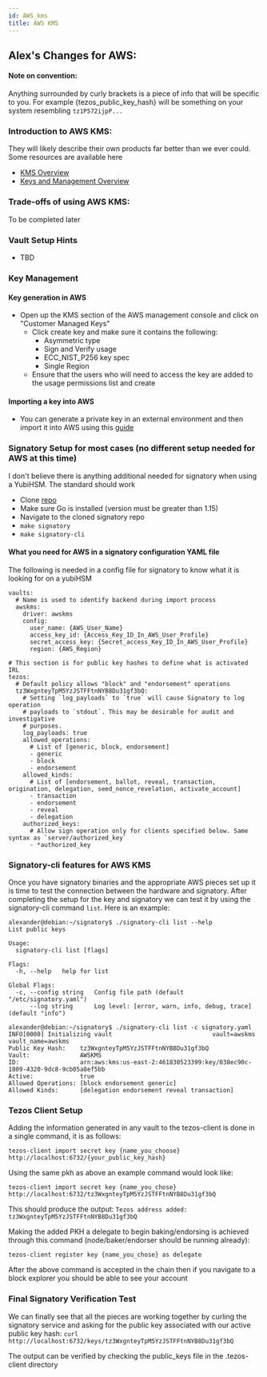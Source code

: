 ```yaml
---
id: AWS_kms
title: AWS KMS
---
```

## Alex's Changes for AWS:

#### Note on convention: 
Anything surrounded by curly brackets is a piece of info that will be specific to you. For example {tezos_public_key_hash} will be something on your system resembling `tz1P572ijpP...`

### Introduction to AWS KMS:

They will likely describe their own products far better than we ever could. Some resources are available here
- [KMS Overview](https://docs.aws.amazon.com/kms/latest/developerguide/overview.html)
- [Keys and Management Overview](https://docs.aws.amazon.com/kms/latest/developerguide/concepts.html#key-mgmt)

### Trade-offs of using AWS KMS: 
To be completed later

### Vault Setup Hints
- TBD

### Key Management
#### Key generation in AWS
- Open up the KMS section of the AWS management console and click on "Customer Managed Keys"
  - Click create key and make sure it contains the following:
    - Asymmetric type
    - Sign and Verify usage
    - ECC_NIST_P256 key spec
    - Single Region
  - Ensure that the users who will need to access the key are added to the usage permissions list and create

#### Importing a key into AWS
- You can generate a private key in an external environment and then import it into AWS using this [guide](https://docs.aws.amazon.com/kms/latest/developerguide/importing-keys.html)

### Signatory Setup for most cases (no different setup needed for AWS at this time)
I don't believe there is anything additional needed for signatory when using a YubiHSM. The standard should work
- Clone [repo](https://github.com/ecadlabs/signatory)
- Make sure Go is installed (version must be greater than 1.15)
- Navigate to the cloned signatory repo
- `make signatory`
- `make signatory-cli`

#### What you need for AWS in a signatory configuration YAML file
The following is needed in a config file for signatory to know what it is looking for on a yubiHSM
```
vaults:
  # Name is used to identify backend during import process
  awskms:
    driver: awskms
    config:
      user_name: {AWS_User_Name}
      access_key_id: {Access_Key_ID_In_AWS_User_Profile}
      secret_access_key: {Secret_access_Key_ID_In_AWS_User_Profile}
      region: {AWS_Region}

# This section is for public key hashes to define what is activated IRL
tezos:
  # Default policy allows "block" and "endorsement" operations
  tz3WxgnteyTpM5YzJSTFFtnNYB8Du31gf3bQ:
    # Setting `log_payloads` to `true` will cause Signatory to log operation
    # payloads to `stdout`. This may be desirable for audit and investigative
    # purposes.
    log_payloads: true
    allowed_operations:
      # List of [generic, block, endorsement]
      - generic
      - block
      - endorsement
    allowed_kinds:
      # List of [endorsement, ballot, reveal, transaction, origination, delegation, seed_nonce_revelation, activate_account]
      - transaction
      - endorsement
      - reveal
      - delegation
    authorized_keys:
      # Allow sign operation only for clients specified below. Same syntax as `server/authorized_key`
      - *authorized_key
```

### Signatory-cli features for AWS KMS
Once you have signatory binaries and the appropriate AWS pieces set up it is time to test the connection between the hardware and signatory. After completing the setup for the key and signatory we can test it by using the signatory-cli command `list`. Here is an example:
```
alexander@debian:~/signatory$ ./signatory-cli list --help
List public keys

Usage:
  signatory-cli list [flags]

Flags:
  -h, --help   help for list

Global Flags:
  -c, --config string   Config file path (default "/etc/signatory.yaml")
      --log string      Log level: [error, warn, info, debug, trace] (default "info")
      
alexander@debian:~/signatory$ ./signatory-cli list -c signatory.yaml
INFO[0000] Initializing vault                            vault=awskms vault_name=awskms
Public Key Hash:    tz3WxgnteyTpM5YzJSTFFtnNYB8Du31gf3bQ
Vault:              AWSKMS
ID:                 arn:aws:kms:us-east-2:461830523399:key/038ec90c-1809-4320-9dc8-9cb05a8ef5bb
Active:             true
Allowed Operations: [block endorsement generic]
Allowed Kinds:      [delegation endorsement reveal transaction]
```

### Tezos Client Setup
Adding the information generated in any vault to the tezos-client is done in a single command, it is as follows:

`tezos-client import secret key {name_you_choose} http://localhost:6732/{your_public_key_hash}`

Using the same pkh as above an example command would look like:

`tezos-client import secret key {name_you_chose} http://localhost:6732/tz3WxgnteyTpM5YzJSTFFtnNYB8Du31gf3bQ`

This should produce the output: `Tezos address added: tz3WxgnteyTpM5YzJSTFFtnNYB8Du31gf3bQ`

Making the added PKH a delegate to begin baking/endorsing is achieved through this command (node/baker/endorser should be running already):

`tezos-client register key {name_you_chose} as delegate`

After the above command is accepted in the chain then if you navigate to a block explorer you should be able to see your account

### Final Signatory Verification Test
We can finally see that all the pieces are working together by curling the signatory service and asking for the public key associated with our active public key hash:
`curl http://localhost:6732/keys/tz3WxgnteyTpM5YzJSTFFtnNYB8Du31gf3bQ`

The output can be verified by checking the public_keys file in the .tezos-client directory